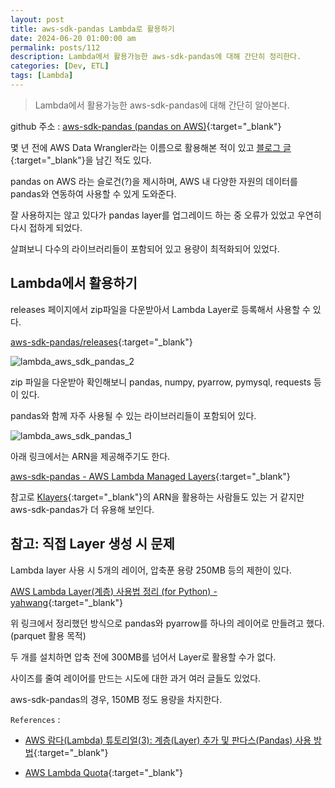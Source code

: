 ```yaml
---
layout: post
title: aws-sdk-pandas Lambda로 활용하기
date: 2024-06-20 01:00:00 am
permalink: posts/112
description: Lambda에서 활용가능한 aws-sdk-pandas에 대해 간단히 정리한다.
categories: [Dev, ETL]
tags: [Lambda]
---
```


> Lambda에서 활용가능한 aws-sdk-pandas에 대해 간단히 알아본다.

github 주소 : [aws-sdk-pandas (pandas on AWS)](https://github.com/aws/aws-sdk-pandas){:target="_blank"}

몇 년 전에 AWS Data Wrangler라는 이름으로 활용해본 적이 있고 [블로그 글](https://yahwang.github.io/posts/90){:target="_blank"}을 남긴 적도 있다.

pandas on AWS 라는 슬로건(?)을 제시하며, AWS 내 다양한 자원의 데이터를 pandas와 연동하여 사용할 수 있게 도와준다.

잘 사용하지는 않고 있다가 pandas layer를 업그레이드 하는 중 오류가 있었고 우연히 다시 접하게 되었다. 

살펴보니 다수의 라이브러리들이 포함되어 있고 용량이 최적화되어 있었다.

## Lambda에서 활용하기

releases 페이지에서 zip파일을 다운받아서 Lambda Layer로 등록해서 사용할 수 있다.

[aws-sdk-pandas/releases](https://github.com/aws/aws-sdk-pandas/releases){:target="_blank"}

![lambda_aws_sdk_pandas_2]({{site.baseurl}}/assets/img/etl/lambda_aws_sdk_pandas_2.png)

zip 파일을 다운받아 확인해보니 pandas, numpy, pyarrow, pymysql, requests 등이 있다.

pandas와 함께 자주 사용될 수 있는 라이브러리들이 포함되어 있다.

![lambda_aws_sdk_pandas_1]({{site.baseurl}}/assets/img/etl/lambda_aws_sdk_pandas_1.png)

아래 링크에서는 ARN을 제공해주기도 한다.

[aws-sdk-pandas - AWS Lambda Managed Layers](https://aws-sdk-pandas.readthedocs.io/en/stable/layers.html){:target="_blank"}

참고로 [Klayers](https://github.com/keithrozario/Klayers){:target="_blank"}의 ARN을 활용하는 사람들도 있는 거 같지만 aws-sdk-pandas가 더 유용해 보인다.

## 참고: 직접 Layer 생성 시 문제

Lambda layer 사용 시 5개의 레이어, 압축푼 용량 250MB 등의 제한이 있다.

[AWS Lambda Layer(계층) 사용법 정리 (for Python) - yahwang](https://yahwang.github.io/posts/105){:target="_blank"}

위 링크에서 정리했던 방식으로 pandas와 pyarrow를 하나의 레이어로 만들려고 했다. (parquet 활용 목적)

두 개를 설치하면 압축 전에 300MB를 넘어서 Layer로 활용할 수가 없다. 

사이즈를 줄여 레이어를 만드는 시도에 대한 과거 여러 글들도 있었다.

aws-sdk-pandas의 경우, 150MB 정도 용량을 차지한다.

`References` : 

* [AWS 람다(Lambda) 튜토리얼(3): 계층(Layer) 추가 및 판다스(Pandas) 사용 방법](https://yoonminlee.com/aws-lambda-layer-pandas#41-layers-arn){:target="_blank"}

* [AWS Lambda Quota](https://docs.aws.amazon.com/lambda/latest/dg/gettingstarted-limits.html#function-configuration-deployment-and-execution){:target="_blank"}